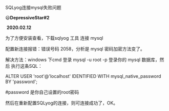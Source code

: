 SQLyog连接mysql失败问题

😃**DepressiveStar#2**

​     **2020.02.12**



为了方便安装查看，下载sqlyog 工具 连接 mysql

配置新连接报错：错误号码 2058，分析是 mysql 密码加密方法变了。

解决方法：windows 下cmd 登录 mysql -u root -p 登录你的 mysql 数据库，然后 执行这条SQL：

 ALTER USER 'root'@'localhost' IDENTIFIED WITH mysql_native_password BY 'password';

#password 是你自己设置的root密码

然后在重新配置SQLyog的连接，则可连接成功了，OK。

